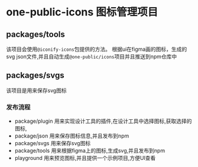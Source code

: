 # one-public-icons 图标管理项目

## packages/tools 
 该项目会使用`@iconify-icons`包提供的方法。 根据ui在figma画的图标，生成的svg json文件,并且自动生成`@one-public/icons`项目并且推送到npm仓库中


## packages/svgs

  该项目是用来保存svg图标



### 发布流程
  <!-- ui 在 figma 上设计图标，然后点击 one-public-icon-plugin 插件,点击预览，
这个时候创建一个beta分支，并发送到github上，同时，github里面有一个监听beta分支的改变，触发actions。
运行相应的脚本：脚本步骤，下载当前分支并且下载figma上的图标，生成@one-public/icons@beta版本的包并且推送
同时运行 playground包提供的build方法，发布到vercel中。因为此包是用当前文件中的icon-json包，所以可以获取到所有的图标。
同时在插件上展示示例项目地址，UI确定没有问题之后，点击发布按钮

  发布功能
将 beta 分支的代码合并到master分支，然后将包的版本改为正式版本。然后再次运行playground中的build，将包发布到vercel中，同时提示发布成功 -->

 - package/plugin 用来实现设计工具的插件,在设计工具中选择图标,获取选择的图标,
 - package/json 用来保存图标信息,并且发布到npm
 - package/svgs 用来保存svg图标
 - package/tools 用来根据figma上的图标,生成svg,并且发布到npm
 - playground 用来预览图标,并且提供一个示例项目,方便UI查看
